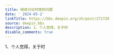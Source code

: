 ```yaml
---
title: 继续讨论时效的问题
date: ' 2024-05-2'
linkTitle: https://bbs.deepin.org/zh/post/272720
source: deepin_bbs
description: 1、个人觉得，关于时
disable_comments: true
---
```

1、个人觉得，关于时
